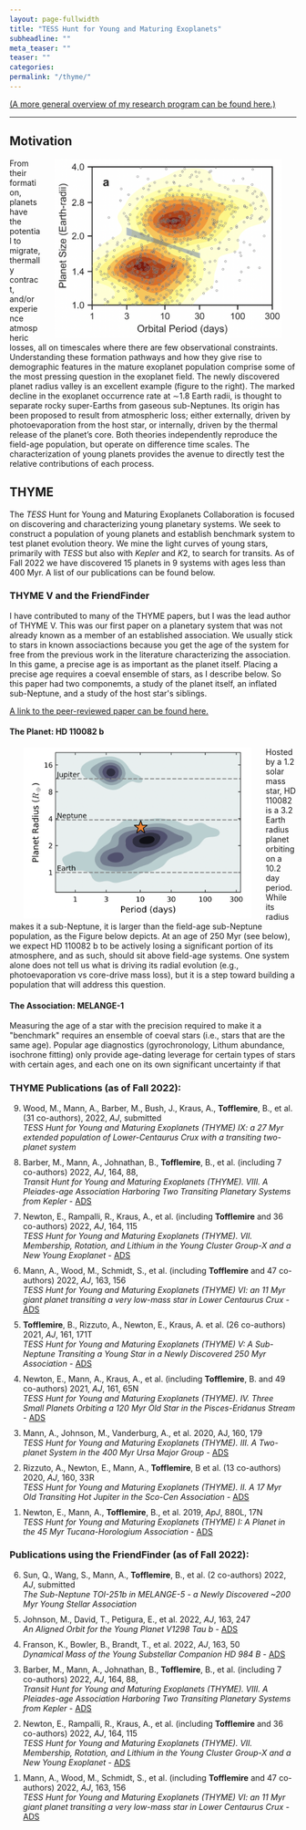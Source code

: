 ```yaml
---
layout: page-fullwidth
title: "TESS Hunt for Young and Maturing Exoplanets"
subheadline: ""
meta_teaser: ""
teaser: ""
categories:
permalink: "/thyme/"
---
```

<a href='https://tofflemire.github.io/research/'>(A more general overview of my research program can be found here.)</a>
<hr>

## Motivation

<a href='https://ui.adsabs.harvard.edu/abs/2022AJ....163..179P/abstract' target='blank'>
  <img src="/local_files/radiusvalley.png" width="400" ALIGN="right" HSPACE="25">
</a>
From their formation, planets have the potential to migrate, thermally contract, and/or experience atmospheric losses, all on timescales where there are few observational constraints. Understanding these formation pathways and how they give rise to demographic features in the mature exoplanet population comprise some of the most pressing question in the exoplanet field. The newly discovered planet radius valley is an excellent example (figure to the right). The marked decline in the exoplanet occurrence rate at ∼1.8 Earth radii, is thought to separate rocky super-Earths from gaseous sub-Neptunes. Its origin has been proposed to result from atmospheric loss; either externally, driven by photoevaporation from the host star, or internally, driven by the thermal release of the planet’s core. Both theories independently reproduce the field-age population, but operate on difference time scales. The characterization of young planets provides the avenue to directly test the relative contributions of each process.

## THYME

The <em>TESS</em> Hunt for Young and Maturing Exoplanets Collaboration is focused on discovering and characterizing young planetary systems. We seek to construct a population of young planets and establish benchmark system to test planet evolution theory. We mine the light curves of young stars, primarily with <em>TESS</em> but also with <em>Kepler</em> and <em>K</em>2, to search for transits. As of Fall 2022 we have discovered 15 planets in 9 systems with ages less than 400 Myr. A list of our publications can be found below. 

### THYME V and the FriendFinder

I have contributed to many of the THYME papers, but I was the lead author of THYME V. This was our first paper on a planetary system that was not already known as a member of an established association. We usually stick to stars in known associactions because you get the age of the system for free from the previous work in the literature characterizing the association. In this game, a precise age is as important as the planet itself. Placing a precise age requires a coeval ensemble of stars, as I describe below. So this paper had two componemts, a study of the planet itself, an inflated sub-Neptune, and a study of the host star's siblings. 

<a href='https://ui.adsabs.harvard.edu/abs/2021AJ....161..171T/abstract' target='blank'> A link to the peer-reviewed paper can be found here.</a>

#### The Planet: HD 110082 b

<a href='https://ui.adsabs.harvard.edu/abs/2021AJ....161..171T/abstract' target='blank'>
  <img src="/local_files/TOI1098.png" width="400" ALIGN="left" HSPACE="25">
</a>
Hosted by a 1.2 solar mass star, HD 110082 is a 3.2 Earth radius planet orbiting on a 10.2 day period. While its radius makes it a sub-Neptune, it is larger than the field-age sub-Neptune population, as the Figure below depicts. At an age of 250 Myr (see below), we expect HD 110082 b to be actively losing a significant portion of its atmosphere, and as such, should sit above field-age systems. One system alone does not tell us what is driving its radial evolution (e.g., photoevaporation vs core-drive mass loss), but it is a step toward building a population that will address this question. 

#### The Association: MELANGE-1

Measuring the age of a star with the precision required to make it a "benchmark" requires an ensemble of coeval stars (i.e., stars that are the same age). Popular age diagnostics (gyrochronology, Lithum abundance, isochrone fitting) only provide age-dating leverage for certain types of stars with certain ages, and each one on its own significant uncertainty if that 


### THYME Publications (as of Fall 2022):

<ol reversed>

  <li style="margin-bottom: 10px;"> Wood, M., Mann, A., Barber, M., Bush, J., Kraus, A., <b>Tofflemire</b>, B., et al. (31 co-authors), 2022, <em>AJ</em>, submitted <br><em>
  TESS Hunt for Young and Maturing Exoplanets (THYME) IX: a 27 Myr extended population of Lower-Centaurus Crux with a transiting two-planet system</em></li>

  <li style="margin-bottom: 10px;"> Barber, M., Mann, A., Johnathan, B., <b>Tofflemire</b>, B., et al. (including 7 co-authors) 2022, <em>AJ</em>, 164, 88, <br><em>Transit Hunt for Young and Maturing Exoplanets (THYME). VIII. A Pleiades-age Association Harboring Two Transiting Planetary Systems from Kepler</em> - <a href='https://ui.adsabs.harvard.edu/abs/2022AJ....164...88B/abstract' target="_blank">ADS</a> </li> 

  <li style="margin-bottom: 10px;"> Newton, E., Rampalli, R., Kraus, A., et al. (including <b>Tofflemire</b> and 36 co-authors) 2022, <em>AJ</em>, 164, 115 <br><em> TESS Hunt for Young and Maturing Exoplanets (THYME). VII. Membership, Rotation, and Lithium in the Young Cluster Group-X and a New Young Exoplanet</em> - <a href='https://ui.adsabs.harvard.edu/abs/2022AJ....164..115N/abstract' target="_blank">ADS</a> </li> 

  <li style="margin-bottom: 10px;"> Mann, A., Wood, M., Schmidt, S., et al. (including <b>Tofflemire</b> and 47 co-authors) 2022, <em>AJ</em>, 163, 156 <br><em>TESS Hunt for Young and Maturing Exoplanets (THYME) VI: an 11 Myr giant planet transiting a very low-mass star in Lower Centaurus Crux</em> - <a href='https://ui.adsabs.harvard.edu/abs/2022AJ....163..156M/abstract' target="_blank">ADS</a> </li> 

  <li style="margin-bottom: 10px;"> 
    <b>Tofflemire</b>, B., Rizzuto, A., Newton, E., Kraus, A. et al. (26 co-authors) 2021, <em>AJ</em>, 161, 171T <br><em>TESS Hunt for Young and Maturing Exoplanets (THYME) V: A Sub-Neptune Transiting a Young Star in a Newly Discovered 250 Myr Association</em> - <a href='https://ui.adsabs.harvard.edu/abs/2021arXiv210206066T/abstract' target="_blank">ADS</a> 
  </li>

  <li style="margin-bottom: 10px;"> Newton, E., Mann, A., Kraus, A., et al. (including <b>Tofflemire</b>, B. and 49 co-authors) 2021, <em>AJ</em>, 161, 65N <br><em> TESS Hunt for Young and Maturing Exoplanets (THYME). IV. Three Small Planets Orbiting a 120 Myr Old Star in the Pisces-Eridanus Stream </em> - <a href='https://ui.adsabs.harvard.edu/abs/2021AJ....161...65N/abstract' target="_blank">ADS</a> </li> 

  <li style="margin-bottom: 10px;"> Mann, A., Johnson, M., Vanderburg, A., et al. 2020, AJ, 160, 179 <br><em>TESS Hunt for Young and Maturing Exoplanets (THYME). III. A Two-planet System in the 400 Myr Ursa Major Group</em> - <a href='https://ui.adsabs.harvard.edu/abs/2020AJ....160..179M/abstract' target="_blank">ADS</a> 
  </li>

  <li style="margin-bottom: 10px;"> Rizzuto, A., Newton, E., Mann, A., <b>Tofflemire</b>, B et al. (13 co-authors) 2020, <em>AJ</em>, 160, 33R <br><em> TESS Hunt for Young and Maturing Exoplanets (THYME). II. A 17 Myr Old Transiting Hot Jupiter in the Sco-Cen Association </em> - <a href='https://ui.adsabs.harvard.edu/abs/2020AJ....160...33R/abstract' target="_blank">ADS</a> </li> 

  <li style="margin-bottom: 10px;"> Newton, E., Mann, A., <b>Tofflemire</b>, B., et al. 2019, <em>ApJ</em>, 880L, 17N <br><em> TESS Hunt for Young and Maturing Exoplanets (THYME) I: A Planet in the 45 Myr Tucana-Horologium Association </em> - <a href='https://ui.adsabs.harvard.edu/abs/2019ApJ...880L..17N/abstract' target="_blank">ADS</a> </li>

</ol>

### Publications using the FriendFinder (as of Fall 2022):

<ol reversed>

  <li style="margin-bottom: 10px;"> Sun, Q., Wang, S., Mann, A., <b>Tofflemire</b>, B., et al. (2 co-authors) 2022, <em>AJ</em>, submitted <br><em>The Sub-Neptune TOI-251b in MELANGE-5 - a Newly Discovered ~200 Myr Young Stellar Association</em></li>

  <li style="margin-bottom: 10px;"> Johnson, M., David, T., Petigura, E., et al. 2022, <em>AJ</em>, 163, 247 <br><em>An Aligned Orbit for the Young Planet V1298 Tau b</em> - <a href='https://ui.adsabs.harvard.edu/abs/2022AJ....163..247J/abstract' target="_blank">ADS</a> </li> 

  <li style="margin-bottom: 10px;"> Franson, K., Bowler, B., Brandt, T., et al. 2022, <em>AJ</em>, 163, 50 <br><em>Dynamical Mass of the Young Substellar Companion HD 984 B</em> - <a href='https://ui.adsabs.harvard.edu/abs/2022AJ....163...50F/abstract' target="_blank">ADS</a> </li> 

  <li style="margin-bottom: 10px;"> Barber, M., Mann, A., Johnathan, B., <b>Tofflemire</b>, B., et al. (including 7 co-authors) 2022, <em>AJ</em>, 164, 88, <br><em>Transit Hunt for Young and Maturing Exoplanets (THYME). VIII. A Pleiades-age Association Harboring Two Transiting Planetary Systems from Kepler</em> - <a href='https://ui.adsabs.harvard.edu/abs/2022AJ....164...88B/abstract' target="_blank">ADS</a> </li> 

  <li style="margin-bottom: 10px;"> Newton, E., Rampalli, R., Kraus, A., et al. (including <b>Tofflemire</b> and 36 co-authors) 2022, <em>AJ</em>, 164, 115 <br><em> TESS Hunt for Young and Maturing Exoplanets (THYME). VII. Membership, Rotation, and Lithium in the Young Cluster Group-X and a New Young Exoplanet</em> - <a href='https://ui.adsabs.harvard.edu/abs/2022AJ....164..115N/abstract' target="_blank">ADS</a> </li> 

  <li style="margin-bottom: 10px;"> Mann, A., Wood, M., Schmidt, S., et al. (including <b>Tofflemire</b> and 47 co-authors) 2022, <em>AJ</em>, 163, 156 <br><em>TESS Hunt for Young and Maturing Exoplanets (THYME) VI: an 11 Myr giant planet transiting a very low-mass star in Lower Centaurus Crux</em> - <a href='https://ui.adsabs.harvard.edu/abs/2022AJ....163..156M/abstract' target="_blank">ADS</a> </li> 

</ol>